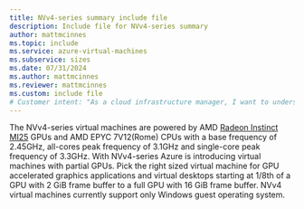 ```yaml
---
title: NVv4-series summary include file
description: Include file for NVv4-series summary
author: mattmcinnes
ms.topic: include
ms.service: azure-virtual-machines
ms.subservice: sizes
ms.date: 07/31/2024
ms.author: mattmcinnes
ms.reviewer: mattmcinnes
ms.custom: include file
# Customer intent: "As a cloud infrastructure manager, I want to understand the specifications and capabilities of NVv4-series virtual machines, so that I can select the appropriate configuration for GPU-accelerated applications and virtual desktops."
---
```

The NVv4-series virtual machines are powered by AMD [Radeon Instinct MI25](https://www.amd.com/en/newsroom/press-releases/2020-3-25-2nd-gen-amd-epyc-processors-and-amd-radeon-instin.html) GPUs and AMD EPYC 7V12(Rome) CPUs with a base frequency of 2.45GHz, all-cores peak frequency of 3.1GHz and single-core peak frequency of 3.3GHz. With NVv4-series Azure is introducing virtual machines with partial GPUs. Pick the right sized virtual machine for GPU accelerated graphics applications and virtual desktops starting at 1/8th of a GPU with 2 GiB frame buffer to a full GPU with 16 GiB frame buffer. NVv4 virtual machines currently support only Windows guest operating system.
